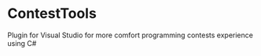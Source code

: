 ContestTools
============

Plugin for Visual Studio for more comfort programming contests experience using C#
